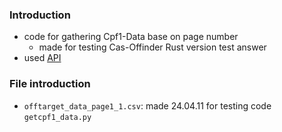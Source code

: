 ### Introduction
- code for gathering Cpf1-Data base on page number
    - made for testing Cas-Offinder Rust version test answer
- used [API](http://www.rgenome.net/static/cpf1-database-help/web_api.pdf)

### File introduction
- `offtarget_data_page1_1.csv`: made 24.04.11 for testing code `getcpf1_data.py`